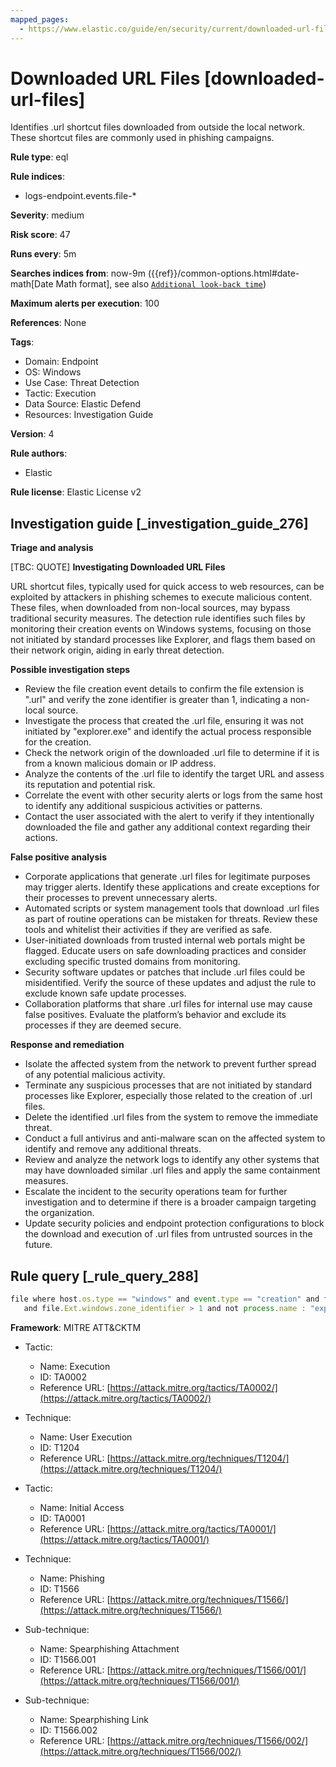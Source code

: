 ```yaml
---
mapped_pages:
  - https://www.elastic.co/guide/en/security/current/downloaded-url-files.html
---
```


# Downloaded URL Files [downloaded-url-files]

Identifies .url shortcut files downloaded from outside the local network. These shortcut files are commonly used in phishing campaigns.

**Rule type**: eql

**Rule indices**:

* logs-endpoint.events.file-*

**Severity**: medium

**Risk score**: 47

**Runs every**: 5m

**Searches indices from**: now-9m ({{ref}}/common-options.html#date-math[Date Math format], see also [`Additional look-back time`](docs-content://solutions/security/detect-and-alert/create-detection-rule.md#rule-schedule))

**Maximum alerts per execution**: 100

**References**: None

**Tags**:

* Domain: Endpoint
* OS: Windows
* Use Case: Threat Detection
* Tactic: Execution
* Data Source: Elastic Defend
* Resources: Investigation Guide

**Version**: 4

**Rule authors**:

* Elastic

**Rule license**: Elastic License v2

## Investigation guide [_investigation_guide_276]

**Triage and analysis**

[TBC: QUOTE]
**Investigating Downloaded URL Files**

URL shortcut files, typically used for quick access to web resources, can be exploited by attackers in phishing schemes to execute malicious content. These files, when downloaded from non-local sources, may bypass traditional security measures. The detection rule identifies such files by monitoring their creation events on Windows systems, focusing on those not initiated by standard processes like Explorer, and flags them based on their network origin, aiding in early threat detection.

**Possible investigation steps**

* Review the file creation event details to confirm the file extension is ".url" and verify the zone identifier is greater than 1, indicating a non-local source.
* Investigate the process that created the .url file, ensuring it was not initiated by "explorer.exe" and identify the actual process responsible for the creation.
* Check the network origin of the downloaded .url file to determine if it is from a known malicious domain or IP address.
* Analyze the contents of the .url file to identify the target URL and assess its reputation and potential risk.
* Correlate the event with other security alerts or logs from the same host to identify any additional suspicious activities or patterns.
* Contact the user associated with the alert to verify if they intentionally downloaded the file and gather any additional context regarding their actions.

**False positive analysis**

* Corporate applications that generate .url files for legitimate purposes may trigger alerts. Identify these applications and create exceptions for their processes to prevent unnecessary alerts.
* Automated scripts or system management tools that download .url files as part of routine operations can be mistaken for threats. Review these tools and whitelist their activities if they are verified as safe.
* User-initiated downloads from trusted internal web portals might be flagged. Educate users on safe downloading practices and consider excluding specific trusted domains from monitoring.
* Security software updates or patches that include .url files could be misidentified. Verify the source of these updates and adjust the rule to exclude known safe update processes.
* Collaboration platforms that share .url files for internal use may cause false positives. Evaluate the platform’s behavior and exclude its processes if they are deemed secure.

**Response and remediation**

* Isolate the affected system from the network to prevent further spread of any potential malicious activity.
* Terminate any suspicious processes that are not initiated by standard processes like Explorer, especially those related to the creation of .url files.
* Delete the identified .url files from the system to remove the immediate threat.
* Conduct a full antivirus and anti-malware scan on the affected system to identify and remove any additional threats.
* Review and analyze the network logs to identify any other systems that may have downloaded similar .url files and apply the same containment measures.
* Escalate the incident to the security operations team for further investigation and to determine if there is a broader campaign targeting the organization.
* Update security policies and endpoint protection configurations to block the download and execution of .url files from untrusted sources in the future.


## Rule query [_rule_query_288]

```js
file where host.os.type == "windows" and event.type == "creation" and file.extension == "url"
   and file.Ext.windows.zone_identifier > 1 and not process.name : "explorer.exe"
```

**Framework**: MITRE ATT&CKTM

* Tactic:

    * Name: Execution
    * ID: TA0002
    * Reference URL: [https://attack.mitre.org/tactics/TA0002/](https://attack.mitre.org/tactics/TA0002/)

* Technique:

    * Name: User Execution
    * ID: T1204
    * Reference URL: [https://attack.mitre.org/techniques/T1204/](https://attack.mitre.org/techniques/T1204/)

* Tactic:

    * Name: Initial Access
    * ID: TA0001
    * Reference URL: [https://attack.mitre.org/tactics/TA0001/](https://attack.mitre.org/tactics/TA0001/)

* Technique:

    * Name: Phishing
    * ID: T1566
    * Reference URL: [https://attack.mitre.org/techniques/T1566/](https://attack.mitre.org/techniques/T1566/)

* Sub-technique:

    * Name: Spearphishing Attachment
    * ID: T1566.001
    * Reference URL: [https://attack.mitre.org/techniques/T1566/001/](https://attack.mitre.org/techniques/T1566/001/)

* Sub-technique:

    * Name: Spearphishing Link
    * ID: T1566.002
    * Reference URL: [https://attack.mitre.org/techniques/T1566/002/](https://attack.mitre.org/techniques/T1566/002/)



